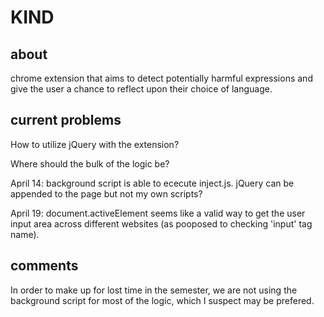 # KIND

## about
chrome extension that aims to detect potentially harmful expressions and give the user a chance to reflect upon their choice of language.

## current problems
How to utilize jQuery with the extension?

Where should the bulk of the logic be?

April 14: background script is able to ececute inject.js. jQuery can be appended to the page but not my own scripts?

April 19: document.activeElement seems like a valid way to get the user input area across different websites (as pooposed to checking 'input' tag name). 

## comments
In order to make up for lost time in the semester, we are not using the background script for most of the logic, which I suspect may be prefered. 

